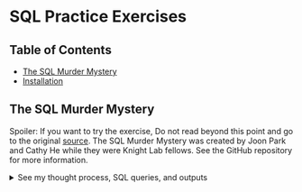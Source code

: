# SQL Practice Exercises

## Table of Contents
- [The SQL Murder Mystery](#the-sql-murder-mystery)
- [Installation](#installation)


## The SQL Murder Mystery

Spoiler: If you want to try the exercise, Do not read beyond this point and go to the original [source](https://mystery.knightlab.com/).
The SQL Murder Mystery was created by Joon Park and Cathy He while they were Knight Lab fellows. See the GitHub repository for more information.


<details>
  <summary>See my thought process, SQL queries, and outputs</summary>

   <br>
   
#### Initial clues 
The crime was a **​murder**​ that occurred sometime on ​**Jan.15, 2018**​ and that it took place in ​**SQL City**​.
   
#### Databse schema
 ![database_schema](.png)

#### Read crime report
   ```sql

SELECT * FROM table_name WHERE condition;

</details>



